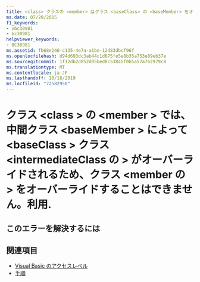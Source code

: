 ```yaml
---
title: <class> クラスの <member> はクラス <baseClass> の <baseMember> をオーバーライドできません。中間クラス <intermediateClass> はクラス <member> の <baseClass> をオーバーライドしますが、アクセスできないためです。
ms.date: 07/20/2015
f1_keywords:
- vbc30981
- bc30981
helpviewer_keywords:
- BC30981
ms.assetid: fb68e246-c135-4e7a-a1be-12d83dbcf96f
ms.openlocfilehash: d94d693dc3ab44c1d675fe5e8b35a753e89eb37e
ms.sourcegitcommit: 1f12db2d852d05bed8c53845f0b5a57a762979c8
ms.translationtype: MT
ms.contentlocale: ja-JP
ms.lasthandoff: 10/18/2019
ms.locfileid: "72582950"
---
```

# <a name="member-in-class-class-cannot-override-basemember-in-class-baseclass-because-an-intermediate-class-intermediateclass-overrides-member-in-class-baseclass-but-is-not-accessible"></a>クラス \<class > の \<member > では、中間クラス \<baseMember > によって \<baseClass > クラス \<intermediateClass の > がオーバーライドされるため、クラス \<member の > をオーバーライドすることはできません。利用.

## <a name="to-correct-this-error"></a>このエラーを解決するには

## <a name="see-also"></a>関連項目

- [Visual Basic のアクセスレベル](../../visual-basic/programming-guide/language-features/declared-elements/access-levels.md)
- [手順](../../visual-basic/programming-guide/language-features/procedures/index.md)
